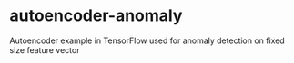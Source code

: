 # autoencoder-anomaly
Autoencoder example in TensorFlow used for anomaly detection on fixed size feature vector
